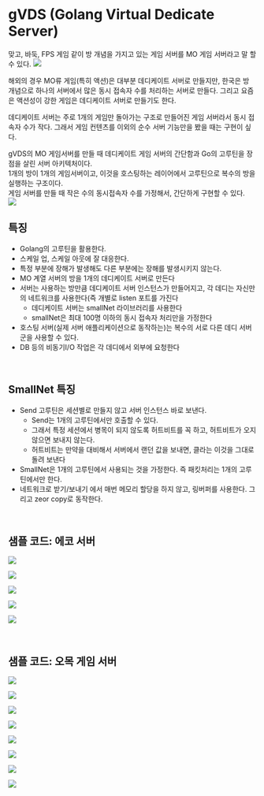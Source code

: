 # gVDS (Golang Virtual Dedicate Server)
맞고, 바둑, FPS 게임 같이 방 개념을 가지고 있는 게임 서버를 MO 게임 서버라고 말 할 수 있다.
![](./00_images/01.png)   	
  
해외의 경우 MO류 게임(특히 액션)은 대부분 데디케이트 서버로 만들지만, 한국은 방 개념으로 하나의 서버에서 많은 동시 접속자 수를 처리하는 서버로 만들다. 그리고 요즘은 액션성이 강한 게임은 데디케이트 서버로 만들기도 한다.    
  
데디케이트 서버는 주로 1개의 게임만 돌아가는 구조로 만들어진 게임 서버라서 동시 접속자 수가 작다. 그래서 게임 컨텐츠를 이외의 순수 서버 기능만을 봤을 때는 구현이 싶다. 
  
gVDS의 MO 게임서버를 만들 때 데디케이트 게임 서버의 간단함과 Go의 고루틴을 장점을 살린 서버 아키텍처이다.  
1개의 방이 1개의 게임서버이고, 이것을 호스팅하는 레이어에서 고루틴으로 복수의 방을 실행하는 구조이다.  
게임 서버를 만들 때 작은 수의 동시접속자 수를 가정해서, 간단하게 구현할 수 있다.  
![](./00_images/02.png)   	
  
  
## 특징
- Golang의 고루틴을 활용한다.
- 스케일 업, 스케일 아웃에 잘 대응한다.
- 특정 부분에 장해가 발생해도 다른 부분에는 장해를 발생시키지 않는다.
- MO 계열 서버의 방을 1개의 데디케이트 서버로 만든다
- 서버는 사용하는 방만큼 데디케이트 서버 인스턴스가 만들어지고, 각 데디는 자신만의 네트워크를 사용한다(즉 개별로 listen 포트를 가진다
    - 데디케이트 서버는 smallNet 라이브러리를 사용한다
    - smallNet은 최대 100명 이하의 동시 접속자 처리만을 가정한다
- 호스팅 서버(실제 서버 애플리케이션으로 동작하는)는 복수의 서로 다른 데디 서버 군을 사용할 수 있다.
- DB 등의 비동기I/O 작업은 각 데디에서 외부에 요청한다  
   
     
<br>    
  

## SmallNet 특징
- Send 고루틴은 세션별로 만들지 않고 서버 인스턴스 바로 보낸다.  
    - Send는 1개의 고루틴에서만 호출할 수 있다.
	- 그래서 특정 세션에서 병목이 되지 않도록 허트비트를 꼭 하고, 허트비트가 오지 않으면 보내지 않는다.
    - 허트비트는 만약을 대비해서 서버에서 랜던 값을 보내면, 클라는 이것을 그대로 돌려 보낸다
- SmallNet은 1개의 고루틴에서 사용되는 것을 가정한다. 즉 패킷처리는 1개의 고루틴에서만 한다.
- 네트워크로 받기/보내기 에서 매번 메모리 할당을 하지 않고, 링버퍼를 사용한다. 그리고 zeor copy로 동작한다.
    
  
<br>    
    
  
## 샘플 코드: 에코 서버
![](./00_images/03.png)   	
  
![](./00_images/04.png)   	
  
![](./00_images/05.png)   	
  
![](./00_images/06.png)   	 
  

  
![](./00_images/07.png)   	

<br>  
  

## 샘플 코드: 오목 게임 서버    
  
![](./00_images/08.png)   	
  
![](./00_images/09.png)   	
  
![](./00_images/10.png)   	 
  
![](./00_images/11.png)   	
 
![](./00_images/12.png)   	
  
![](./00_images/13.png)   	 
  
![](./00_images/14.png)   	
  
![](./00_images/15.png)   	
  